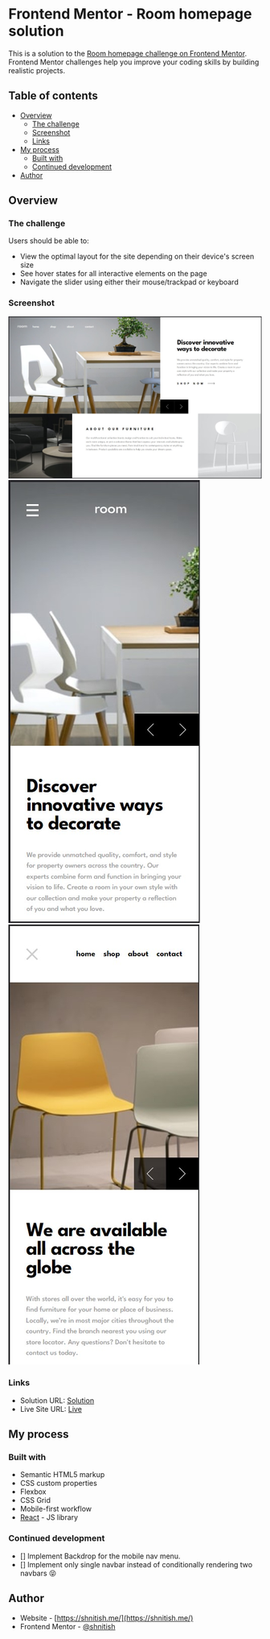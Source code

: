 # Frontend Mentor - Room homepage solution

This is a solution to the [Room homepage challenge on Frontend Mentor](https://www.frontendmentor.io/challenges/room-homepage-BtdBY_ENq). Frontend Mentor challenges help you improve your coding skills by building realistic projects.

## Table of contents

- [Overview](#overview)
  - [The challenge](#the-challenge)
  - [Screenshot](#screenshot)
  - [Links](#links)
- [My process](#my-process)
  - [Built with](#built-with)
  - [Continued development](#continued-development)
- [Author](#author)

## Overview

### The challenge

Users should be able to:

- View the optimal layout for the site depending on their device's screen size
- See hover states for all interactive elements on the page
- Navigate the slider using either their mouse/trackpad or keyboard

### Screenshot

![](./screenshot.jpg)
![](./screenshot-2.jpg)
![](./screenshot-3.jpg)

### Links

- Solution URL: [Solution](https://www.frontendmentor.io/solutions/responsive-room-homepage-with-css-6jyfP-ABVj)
- Live Site URL: [Live](https://fem-roompage.netlify.app/)

## My process

### Built with

- Semantic HTML5 markup
- CSS custom properties
- Flexbox
- CSS Grid
- Mobile-first workflow
- [React](https://reactjs.org/) - JS library

### Continued development

- [] Implement Backdrop for the mobile nav menu.
- [] Implement only single navbar instead of conditionally rendering two navbars 😝

## Author

- Website - [https://shnitish.me/](https://shnitish.me/)
- Frontend Mentor - [@shnitish](https://www.frontendmentor.io/profile/shnitish)

